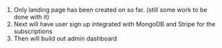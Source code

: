 1. Only landing page has been created on so far. (still some work to be done with it)
2. Next will have user sign up integrated with MongoDB and Stripe for the subscriptions
3. Then will build out admin dashboard
